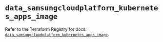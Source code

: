 # `data_samsungcloudplatform_kubernetes_apps_image`

Refer to the Terraform Registry for docs: [`data_samsungcloudplatform_kubernetes_apps_image`](https://registry.terraform.io/providers/samsungsdscloud/samsungcloudplatform/3.13.0/docs/data-sources/kubernetes_apps_image).
